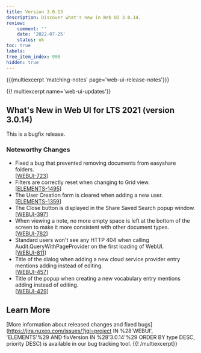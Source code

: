 ```yaml
---
title: Version 3.0.13
description: Discover what's new in Web UI 3.0.14.
review:
    comment: ''
    date: '2022-07-25'
    status: ok
toc: true
labels:
tree_item_index: 990
hidden: true
---
```


{{{multiexcerpt 'matching-notes' page='web-ui-release-notes'}}}

{{! multiexcerpt name='web-ui-updates'}}
## What's New in Web UI for LTS 2021 (version 3.0.14)

This is a bugfix release.

### Noteworthy Changes

- Fixed a bug that prevented removing documents from easyshare folders.<br/>[[WEBUI-723](https://jira.nuxeo.com/browse/WEBUI-723)]
- Filters are correctly reset when changing to Grid view.<br/>[[ELEMENTS-1495](https://jira.nuxeo.com/browse/ELEMENTS-1495)]
- The User Creation form is cleared when adding a new user.<br/>[[ELEMENTS-1359](https://jira.nuxeo.com/browse/ELEMENTS-1359)]
- The Close button is displayed in the Share Saved Search popup window.<br/>[[WEBUI-397](https://jira.nuxeo.com/browse/WEBUI-397)]
- When viewing a note, no more empty space is left at the bottom of the screen to make it more consistent with other document types.<br/>[[WEBUI-782](https://jira.nuxeo.com/browse/WEBUI-782)]
- Standard users won't see any HTTP 404 when calling Audit.QueryWithPageProvider on the first loading of WebUI.<br/>[[WEBUI-811](https://jira.nuxeo.com/browse/WEBUI-811)]
- Title of the dialog when adding a new cloud service provider entry mentions adding instead of editing.<br/>[[WEBUI-457](https://jira.nuxeo.com/browse/WEBUI-457)]
- Title of the popup when creating a new vocabulary entry mentions adding instead of editing.<br/>[[WEBUI-429](https://jira.nuxeo.com/browse/WEBUI-429)]

## Learn More

[More information about released changes and fixed bugs](https://jira.nuxeo.com/issues/?jql=project IN %28'WEBUI', 'ELEMENTS'%29 AND fixVersion IN %28'3.0.14'%29 ORDER BY type DESC, priority DESC) is available in our bug tracking tool.
{{! /multiexcerpt}}
